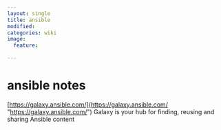 ```yaml
---
layout: single
title: ansible 
modified:
categories: wiki
image:
  feature:

---
```


# ansible notes


[https://galaxy.ansible.com/](https://galaxy.ansible.com/ "https://galaxy.ansible.com/")
Galaxy is your hub for finding, reusing and sharing Ansible content